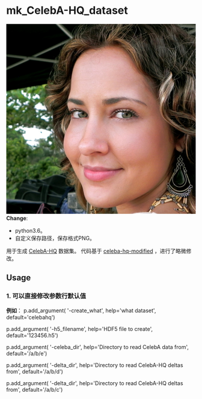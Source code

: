 # mk_CelebA-HQ_dataset
![Sample Image](imgs/200122.png)
**Change**:
  - python3.6。
  - 自定义保存路径，保存格式PNG。

用于生成 [CelebA-HQ](https://github.com/tkarras/progressive_growing_of_gans) 数据集。
代码基于 [celeba-hq-modified](https://github.com/willylulu/celeba-hq-modified/tree/master) ，进行了略微修改。
## Usage
### 1. 可以直接修改参数行默认值
  **例如**：
  p.add_argument(    '-create_what', help='what dataset', default='celebahq')
  
  p.add_argument(     '-h5_filename',      help='HDF5 file to create', default='123456.h5')
  
  p.add_argument(     '-celeba_dir',       help='Directory to read CelebA data from', default='/a/b/e')
  
  p.add_argument(     '-delta_dir',        help='Directory to read CelebA-HQ deltas from', default='/a/b/d')
  
  p.add_argument(     '-delta_dir',        help='Directory to read CelebA-HQ deltas from', default='/a/b/c')
